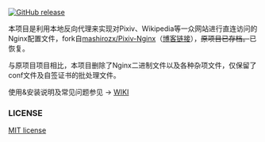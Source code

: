﻿[![GitHub release](https://img.shields.io/github/release/ShioMile/Pixiv-Nginx.svg?style=flat-square)](https://github.com/ShioMile/Pixiv-Nginx/releases/latest)

本项目是利用本地反向代理来实现对Pixiv、Wikipedia等一众网站进行直连访问的Nginx配置文件，fork自[mashirozx/Pixiv-Nginx](https://github.com/mashirozx/Pixiv-Nginx)（[博客链接](https://2heng.xin/2017/09/19/pixiv/)），~~原项目已存档。~~已恢复。

与原项目项目相比，本项目删除了Nginx二进制文件以及各种杂项文件，仅保留了conf文件及自签证书的批处理文件。

使用&安装说明及常见问题参见 → [WIKI](https://github.com/ShioMile/Pixiv-Nginx/wiki)

### LICENSE

[MIT license](https://raw.githubusercontent.com/ShioMile/Pixiv-Nginx/master/LICENSE)
